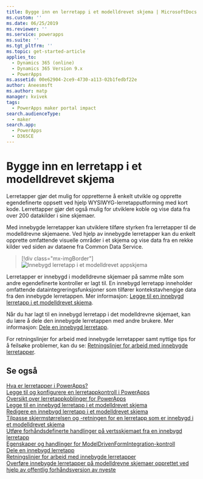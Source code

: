 ```yaml
---
title: Bygge inn en lerretapp i et modelldrevet skjema | MicrosoftDocs
ms.custom: ''
ms.date: 06/25/2019
ms.reviewer: ''
ms.service: powerapps
ms.suite: ''
ms.tgt_pltfrm: ''
ms.topic: get-started-article
applies_to:
  - Dynamics 365 (online)
  - Dynamics 365 Version 9.x
  - PowerApps
ms.assetid: 00e62904-2ce9-4730-a113-02b1fedbf22e
author: Aneesmsft
ms.author: matp
manager: kvivek
tags:
  - PowerApps maker portal impact
search.audienceType:
  - maker
search.app:
  - PowerApps
  - D365CE
---
```


# <a name="embed-a-canvas-app-on-a-model-driven-form"></a>Bygge inn en lerretapp i et modelldrevet skjema

Lerretapper gjør det mulig for oppretterne å enkelt utvikle og opprette egendefinerte oppsett ved hjelp WYSIWYG-lerretapputforming med kort kode. Lerrettapper gjør det også mulig for utviklere koble og vise data fra over 200 datakilder i sine skjemaer.

Med innebygde lerretapper kan utviklere tilføre styrken fra lerretapper til de modelldrevne skjemaene. Ved hjelp av innebygde lerretapper kan du enkelt opprette omfattende visuelle områder i et skjema og vise data fra en rekke kilder ved siden av dataene fra Common Data Service.

   > [!div class="mx-imgBorder"] 
   > ![Innebygd lerretapp i et modelldrevet appskjema](media/embed-canvas-app-in-form.png "Innebygd lerretapp i et modelldrevet appskjema")

Lerretapper er innebygd i modelldrevne skjemaer på samme måte som andre egendefinerte kontroller er lagt til. En innebygd lerretapp inneholder omfattende dataintegreringsfunksjoner som tilfører kontekstavhengige data fra den innebygde lerretappen. Mer informasjon: [Legge til en innebygd lerretapp i et modelldrevet skjema](embedded-canvas-app-add-classic-designer.md).

Når du har lagt til en innebygd lerretapp i det modelldrevne skjemaet, kan du lære å dele den innebygde lerretappen med andre brukere. Mer informasjon: [Dele en innebygd lerretapp](share-embedded-canvas-app.md).

For retningslinjer for arbeid med innebygde lerretapper samt nyttige tips for å feilsøke problemer, kan du se: [Retningslinjer for arbeid med innebygde lerretapper](embedded-canvas-app-guidelines.md).

## <a name="see-also"></a>Se også
[Hva er lerretapper i PowerApps?](../canvas-apps/getting-started.md) <br />
[Legge til og konfigurere en lerretappkontroll i PowerApps](../canvas-apps/add-configure-controls.md) <br />
[Oversikt over lerretappkoblinger for PowerApps](../canvas-apps/connections-list.md) <br />
[Legge til en innebygd lerretapp i et modelldrevet skjema](embedded-canvas-app-add-classic-designer.md) <br />
[Redigere en innebygd lerretapp i et modelldrevet skjema](embedded-canvas-app-edit-classic-designer.md) <br />
[Tilpasse skjermstørrelsen og -retningen for en lerretapp som er innebygd i et modelldrevet skjema](embedded-canvas-app-customize-screen.md) <br />
[Utføre forhåndsdefinerte handlinger på vertsskjemaet fra en innebygd lerretapp](embedded-canvas-app-actions.md) <br />
[Egenskaper og handlinger for ModelDrivenFormIntegration-kontroll](embedded-canvas-app-properties-actions.md) <br />
[Dele en innebygd lerretapp](share-embedded-canvas-app.md) <br />
[Retningslinjer for arbeid med innebygde lerretapper](embedded-canvas-app-guidelines.md) <br />
[Overføre innebygde lerretapper på modelldrevne skjemaer opprettet ved hjelp av offentlig forhåndsversjon av nyeste](embedded-canvas-app-migrate-from-preview.md) <br />
